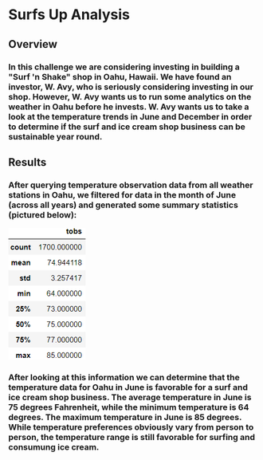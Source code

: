# Surfs Up Analysis

## Overview

### In this challenge we are considering investing in building a "Surf 'n Shake" shop in Oahu, Hawaii. We have found an investor, W. Avy, who is seriously considering investing in our shop. However, W. Avy wants us to run some analytics on the weather in Oahu before he invests. W. Avy wants us to take a look at the temperature trends in June and December in order to determine if the surf and ice cream shop business can be sustainable year round. 

## Results

### After querying temperature observation data from all weather stations in Oahu, we filtered for data in the month of June (across all years) and generated some summary statistics (pictured below):

![](https://github.com/christianhargett/surfs_up/blob/master/June%20temps.png)

### After looking at this information we can determine that the temperature data for Oahu in June is favorable for a surf and ice cream shop business. The average temperature in June is 75 degrees Fahrenheit, while the minimum temperature is 64 degrees. The maximum temperature in June is 85 degrees. While temperature preferences obviously vary from person to person, the temperature range is still favorable for surfing and consumung ice cream. 
